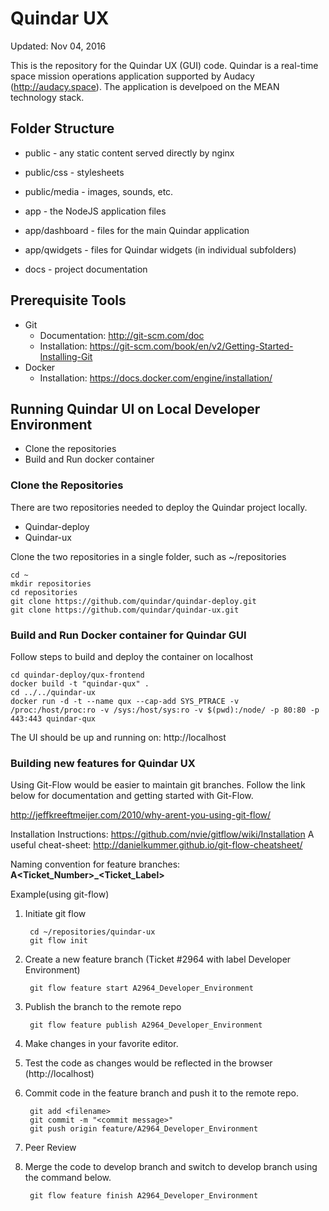 # Quindar UX
Updated: Nov 04, 2016

This is the repository for the Quindar UX (GUI) code. Quindar is a real-time space mission operations application supported by Audacy (http://audacy.space). The application is develpoed on the MEAN technology stack.



## Folder Structure

* public        - any static content served directly by nginx
 * public/css    - stylesheets
 * public/media  - images, sounds, etc.

* app           - the NodeJS application files
 * app/dashboard     - files for the main Quindar application
 * app/qwidgets      - files for Quindar widgets (in individual subfolders)

* docs          - project documentation


## Prerequisite Tools

* Git
  * Documentation: http://git-scm.com/doc 
  * Installation: https://git-scm.com/book/en/v2/Getting-Started-Installing-Git
* Docker
  * Installation: https://docs.docker.com/engine/installation/
  
## Running Quindar UI on Local Developer Environment  

* Clone the repositories
* Build and Run docker container

### Clone the Repositories
There are two repositories needed to deploy the Quindar project locally. 
* Quindar-deploy
* Quindar-ux

Clone the two repositories in a single folder, such as ~/repositories

    cd ~
    mkdir repositories
    cd repositories
    git clone https://github.com/quindar/quindar-deploy.git
    git clone https://github.com/quindar/quindar-ux.git
    
### Build and Run Docker container for Quindar GUI
Follow steps to build and deploy the container on localhost

    cd quindar-deploy/qux-frontend
    docker build -t "quindar-qux" .
    cd ../../quindar-ux
    docker run -d -t --name qux --cap-add SYS_PTRACE -v /proc:/host/proc:ro -v /sys:/host/sys:ro -v $(pwd):/node/ -p 80:80 -p 443:443 quindar-qux

The UI should be up and running on: http://localhost

### Building new features for Quindar UX
Using Git-Flow would be easier to maintain git branches. Follow the link below for documentation and getting started with Git-Flow.

http://jeffkreeftmeijer.com/2010/why-arent-you-using-git-flow/

Installation Instructions: https://github.com/nvie/gitflow/wiki/Installation
A useful cheat-sheet: http://danielkummer.github.io/git-flow-cheatsheet/ 

Naming convention for feature branches: 
**A\<Ticket_Number\>_\<Ticket_Label\>**

Example(using git-flow)

1. Initiate git flow
        
        cd ~/repositories/quindar-ux
        git flow init

2. Create a new feature branch (Ticket #2964 with label Developer Environment)

        git flow feature start A2964_Developer_Environment

3. Publish the branch to the remote repo
        
        git flow feature publish A2964_Developer_Environment

4. Make changes in your favorite editor.
5. Test the code as changes would be reflected in the browser (http://localhost)
6. Commit code in the feature branch and push it to the remote repo.
        
        git add <filename>
        git commit -m "<commit message>"
        git push origin feature/A2964_Developer_Environment

7. Peer Review
8. Merge the code to develop branch and switch to develop branch using the command below.

        git flow feature finish A2964_Developer_Environment
 